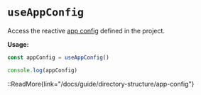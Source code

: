 # `useAppConfig`

Access the reactive [app config](/docs/guide/directory-structure/app-config) defined in the project.

**Usage:**

```js
const appConfig = useAppConfig()

console.log(appConfig)
```

::ReadMore{link="/docs/guide/directory-structure/app-config"}
